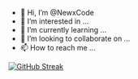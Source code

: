 - 👋 Hi, I’m @NewxCode
- 👀 I’m interested in ...
- 🌱 I’m currently learning ...
- 💞️ I’m looking to collaborate on ...
- 📫 How to reach me ...

<!---
NewxCode/NewxCode is a ✨ special ✨ repository because its `README.md` (this file) appears on your GitHub profile.
You can click the Preview link to take a look at your changes.
--->
[![GitHub Streak](https://github-readme-streak-stats.herokuapp.com?user=Gabriel-025&theme=dark&date_format=%5BY.%5Dn.j&fire=FF2D2D&dates=DDDDDD&stroke=DDD6C1&border=DDDCDB&sideNums=EA8C0C&currStreakLabel=EA8C0C&currStreakNum=EA8C0C&ring=DDDDDD&sideLabels=DDDDDD)](https://git.io/streak-stats)
